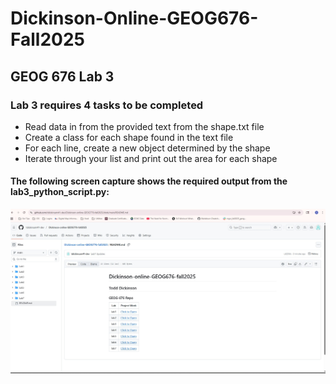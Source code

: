 # Dickinson-Online-GEOG676-Fall2025
## GEOG 676 Lab 3

### Lab 3 requires 4 tasks to be completed

- Read data in from the provided text from the shape.txt file
- Create a class for each shape found in the text file 
- For each line, create a new object determined by the shape 
- Iterate through your list and print out the area for each shape 

#### The following screen capture shows the required output from the lab3_python_script.py:

![Window snap](lab1/myRepositoryScreenshot.jpg)